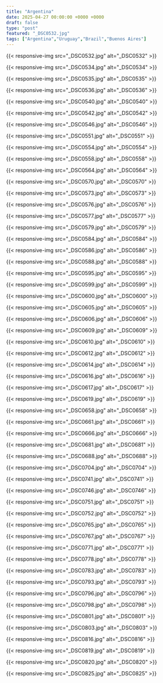 ```yaml
---
title: "Argentina"
date: 2025-04-27 00:00:00 +0000 +0000
draft: false
type: "post"
featured: "_DSC0532.jpg"
tags: ["Argentina","Uruguay","Brazil","Buenos Aires"]
---
```


{{< responsive-img src="_DSC0532.jpg" alt="_DSC0532" >}}

{{< responsive-img src="_DSC0534.jpg" alt="_DSC0534" >}}

{{< responsive-img src="_DSC0535.jpg" alt="_DSC0535" >}}

{{< responsive-img src="_DSC0536.jpg" alt="_DSC0536" >}}

{{< responsive-img src="_DSC0540.jpg" alt="_DSC0540" >}}

{{< responsive-img src="_DSC0542.jpg" alt="_DSC0542" >}}

{{< responsive-img src="_DSC0546.jpg" alt="_DSC0546" >}}

{{< responsive-img src="_DSC0551.jpg" alt="_DSC0551" >}}

{{< responsive-img src="_DSC0554.jpg" alt="_DSC0554" >}}

{{< responsive-img src="_DSC0558.jpg" alt="_DSC0558" >}}

{{< responsive-img src="_DSC0564.jpg" alt="_DSC0564" >}}

{{< responsive-img src="_DSC0570.jpg" alt="_DSC0570" >}}

{{< responsive-img src="_DSC0573.jpg" alt="_DSC0573" >}}

{{< responsive-img src="_DSC0576.jpg" alt="_DSC0576" >}}

{{< responsive-img src="_DSC0577.jpg" alt="_DSC0577" >}}

{{< responsive-img src="_DSC0579.jpg" alt="_DSC0579" >}}

{{< responsive-img src="_DSC0584.jpg" alt="_DSC0584" >}}

{{< responsive-img src="_DSC0586.jpg" alt="_DSC0586" >}}

{{< responsive-img src="_DSC0588.jpg" alt="_DSC0588" >}}

{{< responsive-img src="_DSC0595.jpg" alt="_DSC0595" >}}

{{< responsive-img src="_DSC0599.jpg" alt="_DSC0599" >}}

{{< responsive-img src="_DSC0600.jpg" alt="_DSC0600" >}}

{{< responsive-img src="_DSC0605.jpg" alt="_DSC0605" >}}

{{< responsive-img src="_DSC0606.jpg" alt="_DSC0606" >}}

{{< responsive-img src="_DSC0609.jpg" alt="_DSC0609" >}}

{{< responsive-img src="_DSC0610.jpg" alt="_DSC0610" >}}

{{< responsive-img src="_DSC0612.jpg" alt="_DSC0612" >}}

{{< responsive-img src="_DSC0614.jpg" alt="_DSC0614" >}}

{{< responsive-img src="_DSC0616.jpg" alt="_DSC0616" >}}

{{< responsive-img src="_DSC0617.jpg" alt="_DSC0617" >}}

{{< responsive-img src="_DSC0619.jpg" alt="_DSC0619" >}}

{{< responsive-img src="_DSC0658.jpg" alt="_DSC0658" >}}

{{< responsive-img src="_DSC0661.jpg" alt="_DSC0661" >}}

{{< responsive-img src="_DSC0666.jpg" alt="_DSC0666" >}}

{{< responsive-img src="_DSC0681.jpg" alt="_DSC0681" >}}

{{< responsive-img src="_DSC0688.jpg" alt="_DSC0688" >}}

{{< responsive-img src="_DSC0704.jpg" alt="_DSC0704" >}}

{{< responsive-img src="_DSC0741.jpg" alt="_DSC0741" >}}

{{< responsive-img src="_DSC0746.jpg" alt="_DSC0746" >}}

{{< responsive-img src="_DSC0751.jpg" alt="_DSC0751" >}}

{{< responsive-img src="_DSC0752.jpg" alt="_DSC0752" >}}

{{< responsive-img src="_DSC0765.jpg" alt="_DSC0765" >}}

{{< responsive-img src="_DSC0767.jpg" alt="_DSC0767" >}}

{{< responsive-img src="_DSC0771.jpg" alt="_DSC0771" >}}

{{< responsive-img src="_DSC0778.jpg" alt="_DSC0778" >}}

{{< responsive-img src="_DSC0783.jpg" alt="_DSC0783" >}}

{{< responsive-img src="_DSC0793.jpg" alt="_DSC0793" >}}

{{< responsive-img src="_DSC0796.jpg" alt="_DSC0796" >}}

{{< responsive-img src="_DSC0798.jpg" alt="_DSC0798" >}}

{{< responsive-img src="_DSC0801.jpg" alt="_DSC0801" >}}

{{< responsive-img src="_DSC0803.jpg" alt="_DSC0803" >}}

{{< responsive-img src="_DSC0816.jpg" alt="_DSC0816" >}}

{{< responsive-img src="_DSC0819.jpg" alt="_DSC0819" >}}

{{< responsive-img src="_DSC0820.jpg" alt="_DSC0820" >}}

{{< responsive-img src="_DSC0825.jpg" alt="_DSC0825" >}}

